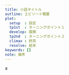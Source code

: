 ```yaml
---
title: 小話タイトル
outline: エピソード概要
plot:
  setup  : 設定
  tp1st  : ターニングポイント１
  develop: 展開
  tp2nd  : ターニングポイント２
  climax : 終局
  resolve: 結末
keywords: []
note: 備考
---
```


a

